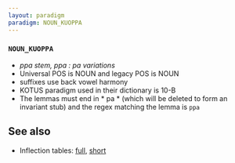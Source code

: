 ```yaml
---
layout: paradigm
paradigm: NOUN_KUOPPA
---
```

### ` NOUN_KUOPPA `

* _ppa stem, ppa : pa variations_
* Universal POS is NOUN and legacy POS is NOUN
* suffixes use back vowel harmony
* KOTUS paradigm used in their dictionary is 10-B
* The lemmas must end in * pa * (which will be deleted to form an invariant stub) and the regex matching the lemma is ` ppa `

## See also

* Inflection tables: [full](gen/K/kuoppa.html), [short](gen/K/kuoppa_wikt.html)

